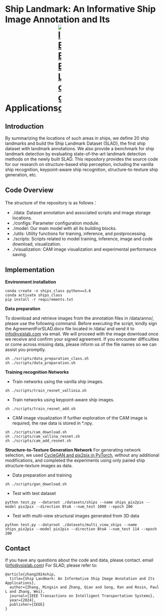 <h1 align="left">Ship Landmark: An Informative Ship Image Annotation and Its Applications<a href="https://ieeexplore.ieee.org/abstract/document/10550071"><img src="https://upload.wikimedia.org/wikipedia/commons/2/21/IEEE_logo.svg" alt="IEEE Logo" style="max-width: 10px;"></a> </h1> 

## Introduction
By summarizing the locations of such areas in ships, we define 20 ship landmarks and build the Ship Landmark Dataset (SLAD), the first ship dataset with landmark annotations. We also provide a benchmark for ship landmark detection by evaluating state-of-the-art landmark detection methods on the newly built SLAD. This repository provides the source code for our research on structure-based ship perception, including the vanilla ship recognition, keypoint-aware ship recognition, structure-to-texture ship generation, etc. 

## Code Overview
The structure of the repository is as follows：

* ./data: Dataset annotation and associated scripts and image storage locations.
* ./configs: Parameter configuration module.
* ./model: Our main model with all its building blocks.
* ./utils: Utility functions for training, inference, and postprocessing.
* ./scripts: Scripts related to model training, inference, image and code download, visualization.
* ./visualization: CAM image visualization and experimental performance saving.

## Implementation
**Environment installation**
```shell
conda create -n ships_class python==3.6
conda activate ships_class
pip install -r requirements.txt
```

**Data preparation**

To download and retrieve images from the annotation files in /data/anno/, please use the following command. Before executing the script, kindly sign the AgreementForSLAD.docx file located in /data/ and send it to info@vsislab.com via email. We will proceed with the image download once we receive and confirm your signed agreement. If you encounter difficulties or come across missing data, please inform us of the file names so we can assist you promptly.
```shell
sh ./scripts/data_preparation_class.sh
sh ./scripts/data_preparation.sh
```


**Training recognition Networks**

* Train networks using the vanilla ship images.

```shell
sh ./scripts/train_resnet_vallinia.sh
```

* Train networks using keypoint-aware ship images.

```shell
sh ./scripts/train_resnet_add.sh
```
* CAM image visualization
If further exploration of the CAM image is required, the raw data is stored in *.npy.
```shell
sh ./scripts/cam_download.sh
sh ./scripts/cam_vallina_resnet.sh
sh ./scripts/cam_add_resnet.sh
```

**Structure-to-Texture Generation Network**
For generating network selection, we used [CycleGAN and pix2pix in PyTorch](https://github.com/junyanz/pytorch-CycleGAN-and-pix2pix "CycleGAN and pix2pix in PyTorch"), without any additional modifications, and completed the experiments using only paired ship structure-texture images as data.

* Data preparation and training
```shell
sh ./scripts/gan_download.sh
```

* Test with test dataset
```shell
python test.py --dataroot ./datasets/ships --name ships_pix2pix --model pix2pix --direction BtoA --num_test 1000 --epoch 200
```

* Test with multi-view structural images generated from 3D data
```shell
python test.py --dataroot ./datasets/multi_view_ships --name ships_pix2pix --model pix2pix --direction BtoA --num_test 114 --epoch 200
```

## Contact
If you have any questions about the code and data, please contact.
email (info@vsislab.com)
For SLAD, please refer to:
```
@article{zhang2024ship,
  title={Ship Landmark: An Informative Ship Image Annotation and Its Applications},
  author={Zhang, Mingxin and Zhang, Qian and Song, Ran and Rosin, Paul L and Zhang, Wei},
  journal={IEEE Transactions on Intelligent Transportation Systems},
  year={2024},
  publisher={IEEE}
}
```

